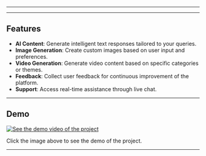 
---


---


## Features

- **AI Content**: Generate intelligent text responses tailored to your queries.
- **Image Generation**: Create custom images based on user input and preferences.
- **Video Generation**: Generate video content based on specific categories or themes.
- **Feedback**: Collect user feedback for continuous improvement of the platform.
- **Support**: Access real-time assistance through live chat.

---

## Demo

[![See the demo video of the project](https://img.youtube.com/vi/YOUR_VIDEO_ID/maxresdefault.jpg)](https://www.youtube.com/watch?v=YOUR_VIDEO_ID)

Click the image above to see the demo of the project.

---
